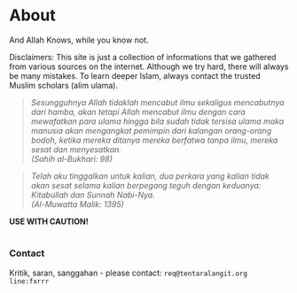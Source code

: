 # About
And Allah Knows, while you know not.

Disclaimers: This site is just a collection of informations that we gathered from various sources on the internet. Although we try hard, there will always be many mistakes. To learn deeper Islam, always contact the trusted Muslim scholars (alim ulama).

> *Sesungguhnya Allah tidaklah mencabut ilmu sekaligus mencabutnya dari hamba, akan tetapi Allah mencabut ilmu dengan cara mewafatkan para ulama hingga bila sudah tidak tersisa ulama maka manusia akan mengangkat pemimpin dari kalangan orang-orang bodoh, ketika mereka ditanya mereka berfatwa tanpa ilmu, mereka sesat dan menyesatkan. <br/>(Sahih al-Bukhari: 98)*

> *Telah aku tinggalkan untuk kalian, dua perkara yang kalian tidak akan sesat selama kalian berpegang teguh dengan keduanya: Kitabullah dan Sunnah Nabi-Nya. <br/>(Al-Muwatta Malik: 1395)*

**USE WITH CAUTION!**


#
### Contact

Kritik, saran, sanggahan - please contact:
`req@tentaralangit.org`
`line:fxrrr`
